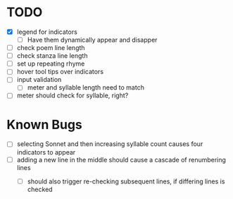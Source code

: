 # TODO

- [x] legend for indicators
  - [ ] Have them dynamically appear and disapper
- [ ] check poem line length
- [ ] check stanza line length
- [ ] set up repeating rhyme
- [ ] hover tool tips over indicators
- [ ] input validation
  - [ ] meter and syllable length need to match
- [ ] meter should check for syllable, right?

# Known Bugs
- [ ] selecting Sonnet and then increasing syllable count causes four indicators to appear
- [ ] adding a new line in the middle should cause a cascade of renumbering lines
  - [ ] should also trigger re-checking subsequent lines, if differing lines is checked




